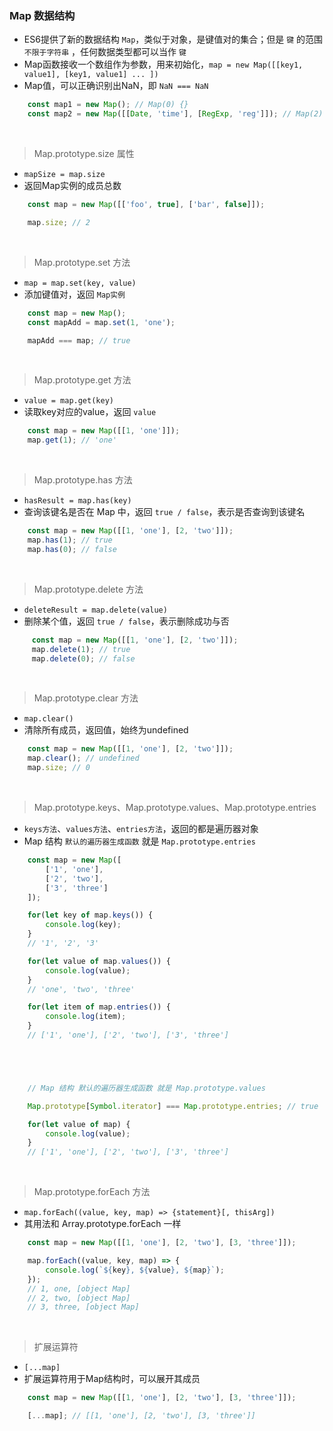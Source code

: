 ### Map 数据结构

- ES6提供了新的数据结构 `Map`，类似于对象，是键值对的集合；但是 `键` 的范围 `不限于字符串` ，任何数据类型都可以当作 `键`
- Map函数接收一个数组作为参数，用来初始化，`map = new Map([[key1, value1], [key1, value1] ... ])`
- Map值，可以正确识别出NaN，即 `NaN === NaN`
```javascript
    const map1 = new Map(); // Map(0) {}
    const map2 = new Map([[Date, 'time'], [RegExp, 'reg']]); // Map(2) {ƒ => 'time', ƒ => 'reg'}
```

<br>

> Map.prototype.size 属性
- `mapSize = map.size`
- 返回Map实例的成员总数
```javascript
    const map = new Map([['foo', true], ['bar', false]]);

    map.size; // 2
```

<br>

> Map.prototype.set 方法
- `map = map.set(key, value)`
- 添加键值对，返回 `Map实例`
```javascript
    const map = new Map();
    const mapAdd = map.set(1, 'one');

    mapAdd === map; // true
```

<br>

> Map.prototype.get 方法
- `value = map.get(key)`
- 读取key对应的value，返回 `value`
```javascript
    const map = new Map([[1, 'one']]);
    map.get(1); // 'one'
```

<br>

> Map.prototype.has 方法
- `hasResult = map.has(key)`
- 查询该键名是否在 Map 中，返回 `true / false`，表示是否查询到该键名
```javascript
    const map = new Map([[1, 'one'], [2, 'two']]);
    map.has(1); // true
    map.has(0); // false
```

<br>

> Map.prototype.delete 方法
- `deleteResult = map.delete(value)`
- 删除某个值，返回 `true / false`，表示删除成功与否
```javascript
     const map = new Map([[1, 'one'], [2, 'two']]);
     map.delete(1); // true
     map.delete(0); // false
```

<br>

> Map.prototype.clear 方法
- `map.clear()`
- 清除所有成员，返回值，始终为undefined
```javascript
    const map = new Map([[1, 'one'], [2, 'two']]);
    map.clear(); // undefined
    map.size; // 0
```

<br>

> Map.prototype.keys、Map.prototype.values、Map.prototype.entries
- `keys方法`、`values方法`、`entries方法`，返回的都是遍历器对象
- Map 结构 `默认的遍历器生成函数` 就是 `Map.prototype.entries`
```javascript
    const map = new Map([
        ['1', 'one'],
        ['2', 'two'],
        ['3', 'three']
    ]);

    for(let key of map.keys()) {
        console.log(key);
    }
    // '1', '2', '3'

    for(let value of map.values()) {
        console.log(value);
    }
    // 'one', 'two', 'three'

    for(let item of map.entries()) {
        console.log(item);
    }
    // ['1', 'one'], ['2', 'two'], ['3', 'three']





    // Map 结构 默认的遍历器生成函数 就是 Map.prototype.values

    Map.prototype[Symbol.iterator] === Map.prototype.entries; // true

    for(let value of map) {
        console.log(value);
    }
    // ['1', 'one'], ['2', 'two'], ['3', 'three']
```

<br>

> Map.prototype.forEach 方法
- `map.forEach((value, key, map) => {statement}[, thisArg])`
- 其用法和 Array.prototype.forEach 一样
```javascript
    const map = new Map([[1, 'one'], [2, 'two'], [3, 'three']]);

    map.forEach((value, key, map) => {
        console.log(`${key}, ${value}, ${map}`);
    });
    // 1, one, [object Map]
    // 2, two, [object Map]
    // 3, three, [object Map]
```

<br>

> 扩展运算符
- `[...map]`
- 扩展运算符用于Map结构时，可以展开其成员
```javascript
    const map = new Map([[1, 'one'], [2, 'two'], [3, 'three']]);

    [...map]; // [[1, 'one'], [2, 'two'], [3, 'three']]
```
